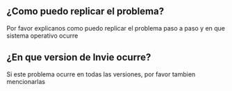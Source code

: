 ## ¿Como puedo replicar el problema?
Por favor explicanos como puedo replicar el problema paso a paso y en que sistema operativo ocurre
## ¿En que version de Invie ocurre?
Si este problema ocurre en todas las versiones, por favor tambien mencionarlas
